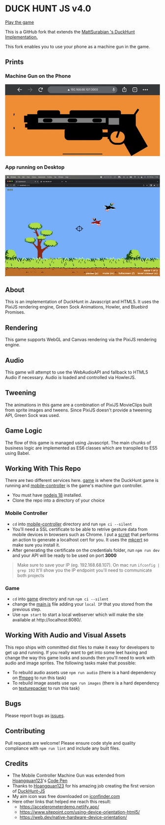 # DUCK HUNT JS v4.0

[Play the game](https://erickwendel.github.io/DuckHunt-JS)

This is a GitHub fork that extends the [MattSurabian 's DuckHunt Implementation.](https://github.com/MattSurabian/DuckHunt-JS)

This fork enables you to use your phone as a machine gun in the game.

## Prints
### Machine Gun on the Phone
![](./prints/magine-gun.jpeg)

### App running on Desktop
![](./prints/app-running.jpeg)
## About

This is an implementation of DuckHunt in Javascript and HTML5. It uses the PixiJS rendering engine, Green Sock Animations, Howler, and Bluebird Promises.

## Rendering
This game supports WebGL and Canvas rendering via the PixiJS rendering engine.

## Audio
This game will attempt to use the WebAudioAPI and fallback to HTML5 Audio if necessary. Audio is loaded and controlled via HowlerJS.

## Tweening
The animations in this game are a combination of PixiJS MovieClips built from sprite images and tweens. Since PixiJS doesn't provide a tweening API, Green Sock was used.

## Game Logic
The flow of this game is managed using Javascript. The main chunks of business logic are implemented as ES6 classes which are transpiled to ES5 using Babel.

## Working With This Repo

There are two different services here. [game](./game) is where the DuckHunt game is running and [mobile-controller](./mobile-controller) is the game's machine gun controller.

 - You must have [nodejs 18](https://nodejs.org/) installed.
 - Clone the repo into a directory of your choice

### Mobile Controller
 - `cd` into [mobile-controller](./mobile-controller)  directory and run `npm ci --silent`
- You'll need a SSL certificate to be able to retrive gesture data from mobile devices in browsers such as Chrome. I put a [script](./mobile-controller/generate-cert.sh) that performs an action to generate a localhost cert for you. It uses the [mkcert](https://github.com/FiloSottile/mkcert) so make sure you install it.
- After generating the certificate on the credentials folder, run `npm run dev` and your API will be ready to be used on port **3000**
> Make sure to save your IP (eg. 192.168.68.107). On mac run `ifconfig | grep 192` 
> It'll show you the IP endpoint you'll need to communicate both projects
### Game
 - `cd` into [game](./game) directory and run `npm ci --silent`
 - change the [main.js](./game/main.js) file adding your `local IP` that you stored from the previous step.
 - Use `npm start` to start a local webserver which will make the site available at http://localhost:8080/. 

## Working With Audio and Visual Assets
This repo ships with committed dist files to make it easy for developers to get up and running. If you really want to get into some leet haxing and change the way
this game looks and sounds then you'll need to work with audio and image sprites. The following tasks make that possible: 

 - To rebuild audio assets use `npm run audio` (there is a hard dependency on [ffmpeg](https://ffmpeg.org/download.html) to run this task)
 - To rebuild image assets use `npm run images` (there is a hard dependency on [texturepacker](https://www.codeandweb.com/texturepacker/download) to run this task)

## Bugs
Please report bugs as [issues](https://github.com/MattSurabian/DuckHunt-JS/issues).

## Contributing
Pull requests are welcome! Please ensure code style and quality compliance with `npm run lint` and include any built files.

## Credits

- The Mobile Controller Machine Gun was extended from [Hoangquan123](@Hoangquan123)'s [Code Pen](https://codepen.io/Hoangquan123/pen/QzepvV)
- Thanks to [Hoangquan123](@Hoangquan123) for his amazing job creating the first version of [DuckHunt-JS](https://github.com/MattSurabian/DuckHunt-JS)
- My aim icon was free downloaded on [iconfinder.com](https://www.iconfinder.com/search?q=aim&price=free)
- Here other links that helped me reach this result:
  - https://accelerometerdemo.netlify.app/
  - https://www.sitepoint.com/using-device-orientation-html5/
  - https://web.dev/native-hardware-device-orientation/